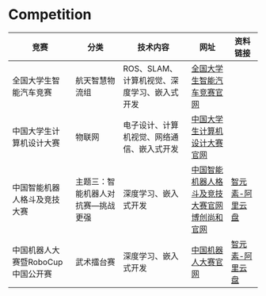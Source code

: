 # Competition
|竞赛|分类|技术内容|网址|资料链接|
|---|---|---|---|---|
|全国大学生智能汽车竞赛|航天智慧物流组|ROS、SLAM、计算机视觉、深度学习、嵌入式开发|[全国大学生智能汽车竞赛官网](https://smartcar.cdstm.cn/index)||
|中国大学生计算机设计大赛|物联网|电子设计、计算机视觉、网络通信、嵌入式开发|[中国大学生计算机设计大赛官网](https://www.jsjds.com.cn/)||
|中国智能机器人格斗及竞技大赛|主题三：智能机器人对抗赛—挑战更强|深度学习、嵌入式开发|[中国智能机器人格斗及竞技大赛官网](http://www.robo-maker.org/)<br>[博创尚和官网](http://www.uptech-robot.com/)|[智元素-阿里云盘](https://www.aliyundrive.com/s/X5TnjbH2k1a)|
|中国机器人大赛暨RoboCup中国公开赛|武术擂台赛|深度学习、嵌入式开发|[中国机器人大赛官网](http://robocup.drct-caa.org.cn/)|[智元素-阿里云盘](https://www.aliyundrive.com/s/X5TnjbH2k1a)|
